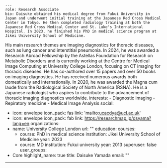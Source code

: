     ---
    role: Research Associate
    bio: Daisuke obtained his medical degree from Fukui University in Japan and underwent initial training at the Japanese Red Cross Medical Center in Tokyo. He then completed radiology training at both the Japanese Red Cross Medical Center and St. Luke's International Hospital. In 2023, he finished his PhD in medical science program at Jikei University School of Medicine.
His main research themes are imaging diagnostics for thoracic diseases, such as lung cancer and interstitial pneumonia. In 2024, he was awarded a Research Abroad Fellowship by the Astellas Foundation for Research on Metabolic Disorders and is currently working at the Centre for Medical Image Computing at University College London, focusing on CT imaging for thoracic diseases.
He has co-authored over 15 papers and over 50 books on imaging diagnostics. He has received numerous awards both domestically and internationally. In 2020, he was awarded the Magna cum laude from the Radiological Society of North America (RSNA). He is a Japanese radiologist who aspires to contribute to the advancement of thoracic imaging diagnostics worldwide.
    interests:
      - Diagnostic imaging
      - Repiratory medicine
      - Medical Image Analysis
social:
  - icon: envelope
    icon_pack: fas
    link: 'mailto:ucacdya@ucl.ac.uk'
  - icon: envelope
    icon_pack: fab
    link: https://researchmap.jp/dsyama?lang=en
organizations:
  - name: University College London
    url: ""
education:
  courses:
    - course: PhD in medical science
      institution: Jikei University School of Medicine
      year: 2023
    - course: MD
      institution: Fukui university
      year: 2013
superuser: false
user_groups:
  - Core
highlight_name: true
title: Daisuke Yamada
email: ""
---